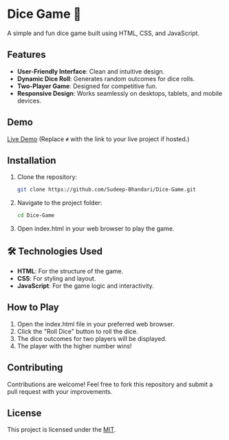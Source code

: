 # Dice Game 🎲

A simple and fun dice game built using HTML, CSS, and JavaScript.

## Features

- **User-Friendly Interface**: Clean and intuitive design.
- **Dynamic Dice Roll**: Generates random outcomes for dice rolls.
- **Two-Player Game**: Designed for competitive fun.
- **Responsive Design**: Works seamlessly on desktops, tablets, and mobile devices.

## Demo

[Live Demo](#) (Replace `#` with the link to your live project if hosted.)

## Installation

1. Clone the repository:
   ```bash
   git clone https://github.com/Sudeep-Bhandari/Dice-Game.git
2. Navigate to the project folder:
   ```bash
   cd Dice-Game
3. Open index.html in your web browser to play the game.

## 🛠️ Technologies Used
- **HTML**: For the structure of the game.
- **CSS**: For styling and layout.
- **JavaScript**: For the game logic and interactivity.

## How to Play
1. Open the index.html file in your preferred web browser.
2. Click the "Roll Dice" button to roll the dice.
3. The dice outcomes for two players will be displayed.
4. The player with the higher number wins!

## Contributing
Contributions are welcome! Feel free to fork this repository and submit a pull request with your improvements.

## License
This project is licensed under the [MIT](https://choosealicense.com/licenses/mit/).
